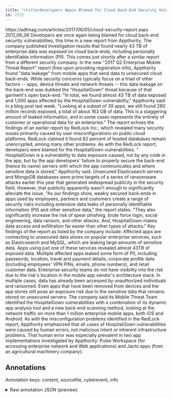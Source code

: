 ```yaml
---
title: "<title>Developers Again Blamed for Cloud Back-End Security Vulnerabilities -- ADTmag</title>"
id: 2712
---
```


<title>Developers Again Blamed for Cloud Back-End Security Vulnerabilities -- ADTmag</title>
<source> https://adtmag.com/articles/2017/06/05/cloud-security-report.aspx </source>
<date> 2017_06_06 </date>
<text>
Developers are once again being blamed for cloud back-end security vulnerabilities, this time in a new report from Appthority.
The company published investigation results that found nearly 43 TB of enterprise data was exposed on cloud back-ends, including personally identifiable information (PII). This comes just shortly after a similar report from a different security company.
In the new "2017 Q2 Enterprise Mobile Threat Report" report (free upon providing registration info), Appthority found "data leakage" from mobile apps that send data to unsecured cloud back-ends. While security concerns typically focus on a triad of other factors -- apps, device threats and network threats -- this data leakage on the back-end was dubbed the "HospitalGown" threat because of that garment's open back-end. 
"In total, we found almost 43 TB of data exposed and 1,000 apps affected by the HospitalGown vulnerability," Appthority said in a blog post last week. "Looking at a subset of 39 apps, we still found 280 million records exposed, a total of about 163 GB of data. This is a staggering amount of leaked information, and in some cases represents the entirety of customer or operational data for an enterprise."
The report echoes the findings of an earlier report by RedLock Inc., which revealed many security issues primarily caused by user misconfigurations on public cloud platforms. RedLock claimed it found 82 percent of hosted databases remain unencrypted, among many other problems.
As with the RedLock report, developers were blamed for the HospitalGown vulnerabilities. " HospitalGown is a vulnerability to data exposure caused, not by any code in the app, but by the app developers' failure to properly secure the back-end (hence its name) servers with which the app communicates and where sensitive data is stored," Appthority said. 
Unsecured Elasticsearch servers and MongoDB databases were prime targets of a series of ransomware attacks earlier this year that generated widespread publicity in the security field. However, that publicity apparently wasn't enough to significantly alleviate the issue.
"As our findings show, weakly secured back-ends in apps used by employees, partners and customers create a range of security risks including extensive data leaks of personally identifiable information (PII) and other sensitive data," the report states. "They also significantly increase the risk of spear phishing, brute force login, social engineering, data ransom, and other attacks. And, HospitalGown makes data access and exfiltration far easier than other types of attacks." 
Key findings of the report as listed by the company include:
    Affected apps are connecting to unsecured data stores on popular enterprise services, such as Elasticsearch and MySQL, which are leaking large amounts of sensitive data.
    Apps using just one of these services revealed almost 43TB of exposed data.
    Multiple affected apps leaked some form of PII, including passwords, location, travel and payment details, corporate profile data (including employees' VPN PINs, emails, phone numbers), and retail customer data.
    Enterprise security teams do not have visibility into the risk due to the risk's location in the mobile app vendor's architecture stack.
    In multiple cases, data has already been accessed by unauthorized individuals and ransomed.
    Even apps that have been removed from devices and the app stores still pose an exposure risk due to the sensitive data that remains stored on unsecured servers.
The company said its Mobile Threat Team identified the HospitalGown vulnerabilities with a combination of its dynamic app analysis tool and a new back-end scanning method, looking at the network traffic on more than 1 million enterprise mobile apps, both iOS and Android.
As with the misconfiguration problems identified in the RedLock report, Appthority emphasized that all cases of HospitalGown vulnerabilities were caused by human errors, not malicious intent or inherent infrastructure problems.
That human error was especially prevalent in two app implementations investigated by Appthority: Pulse Workspace (for accessing enterprise network and Web applications) and Jacto apps (from an agricultural machinery company). 
</text>



## Annotations

Annotation keys: content, sourcefile, cyberevent, info

<details>
<summary>Raw annotation JSON (preview)</summary>

```json
{
  "content": "Developers are once again being blamed for cloud back-end security vulnerabilities, this time in a new report from Appthority. The company published investigation results that found nearly 43 TB of enterprise data was exposed on cloud back-ends, including personally identifiable information (PII). This comes just shortly after a similar report from a different security company. In the new \"2017 Q2 Enterprise Mobile Threat Report\" report (free upon providing registration info), Appthority found \"data leakage\" from mobile apps that send data to unsecured cloud back-ends. While security concerns typically focus on a triad of other factors -- apps, device threats and network threats -- this data leakage on the back-end was dubbed the \"HospitalGown\" threat because of that garment's open back-end.  \"In total, we found almost 43 TB of data exposed and 1,000 apps affected by the HospitalGown vulnerability,\" Appthority said in a blog post last week. \"Looking at a subset of 39 apps, we still found 280 million records exposed, a total of about 163 GB of data. This is a staggering amount of leaked information, and in some cases represents the entirety of customer or operational data for an enterprise.\" The report echoes the findings of an earlier report by RedLock Inc., which revealed many security issues primarily caused by user misconfigurations on public cloud platforms. RedLock claimed it found 82 percent of hosted databases remain unencrypted, among many other problems. As with the RedLock report, developers were blamed for the HospitalGown vulnerabilities. \" HospitalGown is a vulnerability to data exposure caused, not by any code in the app, but by the app developers' failure to properly secure the back-end (hence its name) servers with which the app communicates and where sensitive data is stored,\" Appthority said.  Unsecured Elasticsearch servers and MongoDB databases were prime targets of a series of ransomware attacks earlier this year that generated widespread publicity in the security field. However, that publicity apparently wasn't enough to significantly alleviate the issue. \"As our findings show, weakly secured back-ends in apps used by employees, partners and customers create a range of security risks including extensive data leaks of personally identifiable information (PII) and other sensitive data,\" the report states. \"They also significantly increase the risk of spear phishing, brute force login, social engineering, data ransom, and other attacks. And, HospitalGown makes data access and exfiltration far easier than other types of attacks.\"  Key findings of the report as listed by the company include:     Affected apps are connecting to unsecured data stores on popular enterprise services, such as Elasticsearch and MySQL, which are leaking large amounts of sensitive data.     Apps using just one of these services revealed almost 43TB of exposed data.     Multiple affected apps leaked some form of PII, including passwords, location, travel and payment details, corporate profile data (including employees' VPN PINs, emails, phone numbers), and retail customer data.     Enterprise security teams do not have visibility into the risk due to the risk's location in the mobile app vendor's architecture stack.     In multiple cases, data has already been accessed by unauthorized individuals and ransomed.     Even apps that have been removed from devices and the app stores still pose an exposure risk due to the sensitive data that remains stored on unsecured servers. The company said its Mobile Threat Team identified the HospitalGown vulnerabilities with a combination of its dynamic app analysis tool and a new back-end scanning method, looking at the network traffic on more than 1 million enterprise mobile apps, both iOS and Android. As with the misconfiguration problems identified in the RedLock report, Appthority emphasized that all cases of HospitalGown vulnerabilities were caused by human errors
```
</details>
